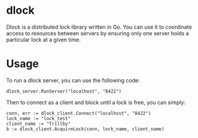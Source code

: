 # dlock
Dlock is a distributed lock library written in Go. You can use it to coordinate access to resources between servers by ensuring only one server holds a particular lock at a given time.

# Usage
To run a dlock server, you can use the following code:

    dlock_server.RunServer("localhost", "8422")

Then to connect as a client and block until a lock is free, you can simply:

    conn, err := dlock_client.Connect("localhost", "8422")
    lock_name := "lock_test"
    client_name := "Trillby"
    b := dlock_client.AcquireLock(conn, lock_name, client_name)
